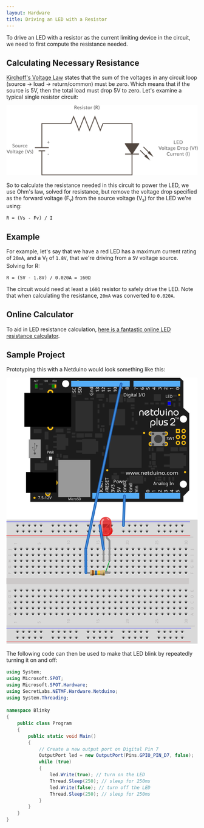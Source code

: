 ```yaml
---
layout: Hardware
title: Driving an LED with a Resistor
---
```


To drive an LED with a resistor as the current limiting device in the circuit, we need to first compute the resistance needed.

## Calculating Necessary Resistance

[Kirchoff's Voltage Law](https://en.wikipedia.org/wiki/Kirchhoff%27s_circuit_laws#Kirchhoff.27s_voltage_law_.28KVL.29) states that the sum of the voltages in any circuit loop (source -> load -> return/common) must be zero. Which means that if the source is 5V, then the total load must drop 5V to zero. Let's examine a typical single resistor circuit:

![](LED_Resistor_Circuit.svg)

So to calculate the resistance needed in this circuit to power the LED, we use Ohm's law, solved for resistance, but remove the voltage drop specified as the forward voltage (F<sub>v</sub>) from the source voltage (V<sub>s</sub>) for the LED we're using:

```
R = (Vs - Fv) / I
```

## Example

For example, let's say that we have a red LED has a maximum current rating of `20mA`, and a V<sub>f</sub> of `1.8V`, that we're driving from a `5V` voltage source. Solving for R:

```
R = (5V - 1.8V) / 0.020A = 160Ω 

```

The circuit would need at least a `160Ω` resistor to safely drive the LED. Note that when calculating the resistance, `20mA` was converted to `0.020A`.

## Online Calculator

To aid in LED resistance calculation, [here is a fantastic online LED resistance calculator](http://www.ohmslawcalculator.com/led-resistor-calculator).


## Sample Project

Prototyping this with a Netduino would look something like this:

![](LED_Circuit_bb.svg)

The following code can then be used to make that LED blink by repeatedly turning it on and off:

```csharp
using System;
using Microsoft.SPOT;
using Microsoft.SPOT.Hardware;
using SecretLabs.NETMF.Hardware.Netduino;
using System.Threading;

namespace Blinky
{
	public class Program
	{
		public static void Main()
		{
			// Create a new output port on Digital Pin 7
			OutputPort led = new OutputPort(Pins.GPIO_PIN_D7, false);
			while (true)
			{
				led.Write(true); // turn on the LED
				Thread.Sleep(250); // sleep for 250ms
				led.Write(false); // turn off the LED
				Thread.Sleep(250); // sleep for 250ms
			}
		} 
	}
}


```
